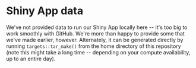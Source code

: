 # Shiny App data

We've not provided data to run our Shiny App locally here -- it's too big to work smoothly with GitHub. We're more than happy to provide some that we've made earlier, however. Alternately, it can be generated directly by running `targets::tar_make()` from the home directory of this repository (note this might take a long time -- depending on your compute availability, up to an entire day).